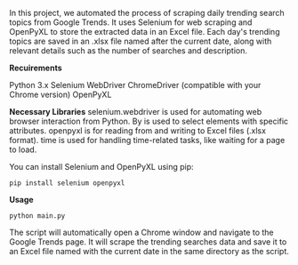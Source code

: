 In this project, we automated the process of scraping daily trending search topics from Google Trends. It uses Selenium for web scraping and OpenPyXL to store the extracted data in an Excel file. Each day's trending topics are saved in an .xlsx file named after the current date, along with relevant details such as the number of searches and description.

**Recuirements**

Python 3.x
Selenium WebDriver
ChromeDriver (compatible with your Chrome version)
OpenPyXL

**Necessary Libraries**
selenium.webdriver is used for automating web browser interaction from Python.
By is used to select elements with specific attributes.
openpyxl is for reading from and writing to Excel files (.xlsx format).
time is used for handling time-related tasks, like waiting for a page to load.

You can install Selenium and OpenPyXL using pip:

```pip install selenium openpyxl```

**Usage**

```python main.py```

The script will automatically open a Chrome window and navigate to the Google Trends page.  It will scrape the trending searches data and save it to an Excel file named with the current date in the same directory as the script.
